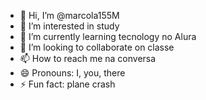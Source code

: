- 👋 Hi, I’m @marcola155M
- 👀 I’m interested in study
- 🌱 I’m currently learning tecnology no Alura
- 💞️ I’m looking to collaborate on classe
- 📫 How to reach me na conversa
- 😄 Pronouns: I, you, there
- ⚡ Fun fact: plane crash

<!---
marcola155M/marcola155M is a ✨ special ✨ repository because its `README.md` (this file) appears on your GitHub profile.
You can click the Preview link to take a look at your changes.
--->
